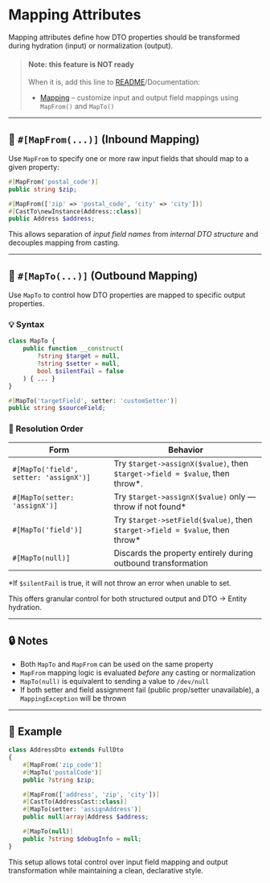 # Mapping Attributes

Mapping attributes define how DTO properties should be transformed during hydration (input) or normalization (output).

> #### Note: this feature is NOT ready
> When it is, add this line to [README](../README.md)/Documentation:
> - [Mapping](docs/Mapping.md) – customize input and output field mappings using `MapFrom()` and `MapTo()`

---

## 🔁 `#[MapFrom(...)]` (Inbound Mapping)

Use `MapFrom` to specify one or more raw input fields that should map to a given property:

```php
#[MapFrom('postal_code')]
public string $zip;

#[MapFrom(['zip' => 'postal_code', 'city' => 'city'])]
#[CastTo\newInstance(Address::class)]
public Address $address;
```

This allows separation of *input field names* from *internal DTO structure* and decouples mapping from casting.

---

## 🔄 `#[MapTo(...)]` (Outbound Mapping)

Use `MapTo` to control how DTO properties are mapped to specific output properties.

### 💡 Syntax

```php
class MapTo {
    public function __construct(
        ?string $target = null,
        ?string $setter = null,
        bool $silentFail = false
    ) { ... }
}

#[MapTo('targetField', setter: 'customSetter')]
public string $sourceField;
```

### 🧠 Resolution Order

| Form                                      | Behavior                                                                 |
|------------------------------------------|--------------------------------------------------------------------------|
| `#[MapTo('field', setter: 'assignX')]`    | Try `$target->assignX($value)`, then `$target->field = $value`, then throw*.|
| `#[MapTo(setter: 'assignX')]`             | Try `$target->assignX($value)` only — throw if not found*                 |
| `#[MapTo('field')]`                       | Try `$target->setField($value)`, then `$target->field = $value`, then throw* |
| `#[MapTo(null)]`                          | Discards the property entirely during outbound transformation            |

*If `$silentFail` is true, it will not throw an error when unable to set.

This offers granular control for both structured output and DTO → Entity hydration.

---

## 🔒 Notes

- Both `MapTo` and `MapFrom` can be used on the same property
- `MapFrom` mapping logic is evaluated *before* any casting or normalization
- `MapTo(null)` is equivalent to sending a value to `/dev/null`
- If both setter and field assignment fail (public prop/setter unavailable), a `MappingException` will be thrown

---

## 📌 Example

```php
class AddressDto extends FullDto
{
    #[MapFrom('zip_code')]
    #[MapTo('postalCode')]
    public ?string $zip;

    #[MapFrom(['address', 'zip', 'city'])]
    #[CastTo(AddressCast::class)]
    #[MapTo(setter: 'assignAddress')]
    public null|array|Address $address;

    #[MapTo(null)]
    public ?string $debugInfo = null;
}
```

This setup allows total control over input field mapping and output transformation while maintaining a clean, declarative style.
